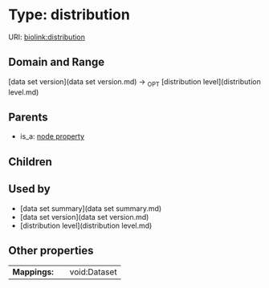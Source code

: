 
# Type: distribution




URI: [biolink:distribution](https://w3id.org/biolink/vocab/distribution)


## Domain and Range

[data set version](data set version.md) ->  <sub>OPT</sub> [distribution level](distribution level.md)

## Parents

 *  is_a: [node property](node_property.md)

## Children


## Used by

 * [data set summary](data set summary.md)
 * [data set version](data set version.md)
 * [distribution level](distribution level.md)

## Other properties

|  |  |  |
| --- | --- | --- |
| **Mappings:** | | void:Dataset |

